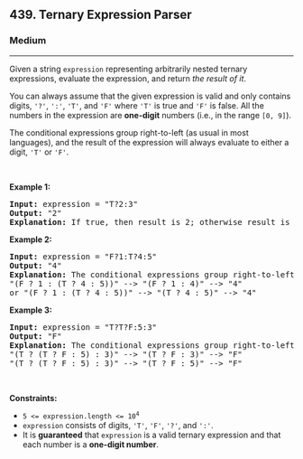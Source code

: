 <h2>439. Ternary Expression Parser</h2><h3>Medium</h3><hr><div><p>Given a string <code>expression</code> representing arbitrarily nested ternary expressions, evaluate the expression, and return <em>the result of it</em>.</p>

<p>You can always assume that the given expression is valid and only contains digits, <code>'?'</code>, <code>':'</code>, <code>'T'</code>, and <code>'F'</code> where <code>'T'</code> is true and <code>'F'</code> is false. All the numbers in the expression are <strong>one-digit</strong> numbers (i.e., in the range <code>[0, 9]</code>).</p>

<p>The conditional expressions group right-to-left (as usual in most languages), and the result of the expression will always evaluate to either a digit, <code>'T'</code> or <code>'F'</code>.</p>

<p>&nbsp;</p>
<p><strong>Example 1:</strong></p>

<pre><strong>Input:</strong> expression = "T?2:3"
<strong>Output:</strong> "2"
<strong>Explanation:</strong> If true, then result is 2; otherwise result is 3.
</pre>

<p><strong>Example 2:</strong></p>

<pre><strong>Input:</strong> expression = "F?1:T?4:5"
<strong>Output:</strong> "4"
<strong>Explanation:</strong> The conditional expressions group right-to-left. Using parenthesis, it is read/evaluated as:
"(F ? 1 : (T ? 4 : 5))" --&gt; "(F ? 1 : 4)" --&gt; "4"
or "(F ? 1 : (T ? 4 : 5))" --&gt; "(T ? 4 : 5)" --&gt; "4"
</pre>

<p><strong>Example 3:</strong></p>

<pre><strong>Input:</strong> expression = "T?T?F:5:3"
<strong>Output:</strong> "F"
<strong>Explanation:</strong> The conditional expressions group right-to-left. Using parenthesis, it is read/evaluated as:
"(T ? (T ? F : 5) : 3)" --&gt; "(T ? F : 3)" --&gt; "F"
"(T ? (T ? F : 5) : 3)" --&gt; "(T ? F : 5)" --&gt; "F"
</pre>

<p>&nbsp;</p>
<p><strong>Constraints:</strong></p>

<ul>
	<li><code>5 &lt;= expression.length &lt;= 10<sup>4</sup></code></li>
	<li><code>expression</code> consists of digits, <code>'T'</code>, <code>'F'</code>, <code>'?'</code>, and <code>':'</code>.</li>
	<li>It is <strong>guaranteed</strong> that <code>expression</code> is a valid ternary expression and that each number is a <strong>one-digit number</strong>.</li>
</ul>
</div>